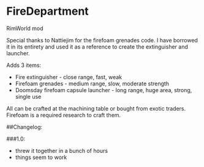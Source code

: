 # FireDepartment
RimWorld mod

Special thanks to Nattiejim for the firefoam grenades code. I have borrowed it in its entirety and used it as a reference to create the extinguisher and launcher.

Adds 3 items:

* Fire extinguisher - close range, fast, weak
* Firefoam grenades - medium range, slow, moderate strength
* Doomsday firefoam capsule launcher - long range, huge area, strong, single use

All can be crafted at the machining table or bought from exotic traders. Firefoam is a required research to craft them.

##Changelog:

###1.0:
* threw it together in a bunch of hours
* things seem to work